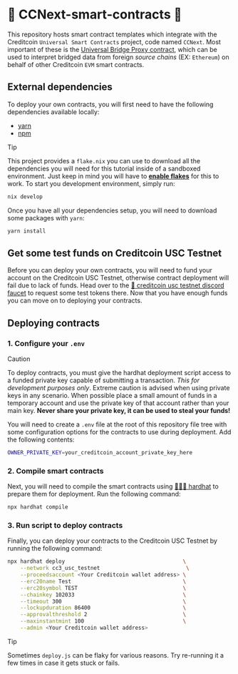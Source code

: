 # 🧾 CCNext-smart-contracts 🧾

This repository hosts smart contract templates which integrate with the Creditcoin `Universal Smart
Contracts` project, code named `CCNext`. Most important of these is the [Universal Bridge Proxy 
contract], which can be used to interpret bridged data from foreign _source chains_ (EX: `Ethereum`)
on behalf of other Creditcoin `EVM` smart contracts.

## External dependencies

To deploy your own contracts, you will first need to have the following dependencies available
locally:

- [yarn]
- [npm]

> [!TIP]
> This project provides a `flake.nix` you can use to download all the dependencies you will need for
> this tutorial inside of a sandboxed environment. Just keep in mind you will have to
> **[enable flakes]** for this to work. To start you development environment, simply run:
>
> ```bash
> nix develop
> ```

Once you have all your dependencies setup, you will need to download some packages with `yarn`:

```bash
yarn install
```

## Get some test funds on Creditcoin USC Testnet

Before you can deploy your own contracts, you will need to fund your account on the Creditcoin USC
Testnet, otherwise contract deployment will fail due to lack of funds. Head over to the
[🚰 creditcoin usc testnet discord faucet] to request some test tokens there. Now that you have 
enough funds you can move on to deploying your contracts.

## Deploying contracts

### 1. Configure your `.env`

> [!CAUTION]
> To deploy contracts, you must give the hardhat deployment script access to a funded private key 
> capable of submitting a transaction. _This for development purposes only_. Extreme caution is 
> advised when using private keys in any scenario. When possible place a small amount of funds in a
> temporary account and use the private key of that account rather than your main key. **Never share
> your private key, it can be used to steal your funds!**

You will need to create a `.env` file at the root of this repository file tree with some configuration
options for the contracts to use during deployment. Add the following contents:

```bash
OWNER_PRIVATE_KEY=your_creditcoin_account_private_key_here
```

### 2. Compile smart contracts

Next, you will need to compile the smart contracts using [👷🏻‍♀️ hardhat] to prepare them for deployment.
Run the following command:

```bash
npx hardhat compile
```

### 3. Run script to deploy contracts

Finally, you can deploy your contracts to the Creditcoin USC Testnet by running the following
command:

```bash
npx hardhat deploy                                     \
    --network cc3_usc_testnet                           \
    --proceedsaccount <Your Creditcoin wallet address> \
    --erc20name Test                                   \
    --erc20symbol TEST                                 \
    --chainkey 102033                                  \
    --timeout 300                                      \
    --lockupduration 86400                             \
    --approvalthreshold 2                              \
    --maxinstantmint 100                               \
    --admin <Your Creditcoin wallet address>
```

> [!TIP]
> Sometimes `deploy.js` can be flaky for various reasons. Try re-running it a few times in case it
> gets stuck or fails.

[Universal Bridge Proxy contract]: ./contracts/UniversalBridgeProxy.sol
[yarn]: https://yarnpkg.com/getting-started/install
[npm]: https://docs.npmjs.com/downloading-and-installing-node-js-and-npm
[enable flakes]: https://nixos.wiki/wiki/flakes#Enable_flakes_temporarily
[🚰 creditcoin usc testnet discord faucet]: https://discord.com/channels/762302877518528522/1414985542235459707
[👷🏻‍♀️ hardhat]: https://hardhat.org/
